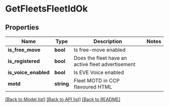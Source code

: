 # GetFleetsFleetIdOk

## Properties
Name | Type | Description | Notes
------------ | ------------- | ------------- | -------------
**is_free_move** | **bool** | Is free-move enabled | 
**is_registered** | **bool** | Does the fleet have an active fleet advertisement | 
**is_voice_enabled** | **bool** | Is EVE Voice enabled | 
**motd** | **string** | Fleet MOTD in CCP flavoured HTML | 

[[Back to Model list]](../../README.md#documentation-for-models) [[Back to API list]](../../README.md#documentation-for-api-endpoints) [[Back to README]](../../README.md)

